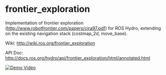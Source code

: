 frontier_exploration
====================

Implementation of frontier exploration (http://www.robotfrontier.com/papers/cira97.pdf) for ROS Hydro, extending on the existing navigation stack (costmap_2d, move_base).

Wiki: http://wiki.ros.org/frontier_exploration

API Doc: http://docs.ros.org/hydro/api/frontier_exploration/html/annotated.html

[![Demo Video](http://img.youtube.com/vi/3W1ufJ7rpCA/0.jpg)](https://www.youtube.com/watch?v=3W1ufJ7rpCA)
